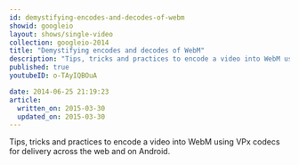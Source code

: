 ```yaml
---
id: demystifying-encodes-and-decodes-of-webm
showid: googleio
layout: shows/single-video
collection: googleio-2014
title: "Demystifying encodes and decodes of WebM"
description: "Tips, tricks and practices to encode a video into WebM using VPx codecs for delivery across the web and on Android."
published: true
youtubeID: o-TAyIQBOuA

date: 2014-06-25 21:19:23
article:
  written_on: 2015-03-30
  updated_on: 2015-03-30
---
```


Tips, tricks and practices to encode a video into WebM using VPx codecs for delivery across the web and on Android.
